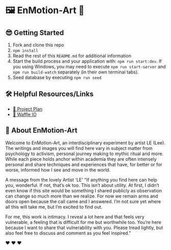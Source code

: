 # 🖼  EnMotion-Art 🎨

## 😎 Getting Started

1. Fork and clone this repo
2. `npm install`
3. Read the rest of this `README.md` for additional information
4. Start the build process and your application with: `npm run start:dev`. If you using Windows, you may need to execute `npm run start-server` and `npm run build-watch` separately (in their own terminal tabs).
5. Seed database by executing `npm run seed`


## 🛠️ Helpful Resources/Links

- [📖 Project Plan](https://docs.google.com/spreadsheets/d/1seADLIUhEY5zSARXyjDgsSv9-xiP32ZeWKionRLN29A/edit#gid=1571910394)
- [📖 Waffle IO](https://waffle.io/Enmotion-Art/GraceShopper)


## 🎨 About EnMotion-Art

Welcome to EnMotion-Art, an interdisciplinary experiment by artist LE (Lee). The writings and images you will find here vary in subject matter from psychology to activism, personal journey making to mythic ritual and more. While each piece holds anchor within academia they are often intensely personal and share techniques and experiences that have, for better or for worse, informed how I see and move in the world.

A message from the lovely Artist 'LE'
"If anything you find here can help you, wonderful. If not, that’s ok too. This isn’t about utility. At first, I didn’t even know if this site would be something I shared publicly as observation can change so much more than we realize. For now we remain arms and doors open because the call came and I answered. I’m not sure yet where all this will take me, but I’m excited to find out.

For me, this work is intimacy. I reveal a lot here and that feels very vulnerable, a feeling that is difficult for me but worthwhile too. You’re here because I want to share that vulnerability with you. Please tread lightly, but also feel free to discuss and comment as you feel inspired."

❤ ❤ ❤


